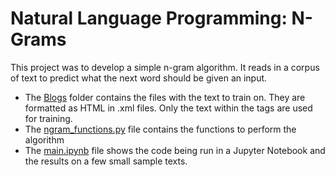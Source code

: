 # Natural Language Programming: N-Grams

This project was to develop a simple n-gram algorithm. It reads in a corpus of text to predict what the next word should be given an input.

- The [Blogs](Blogs/) folder contains the files with the text to train on. They are formatted as HTML in .xml files. Only the text within the <post> tags are used for training.
- The [ngram_functions.py]() file contains the functions to perform the algorithm
- The [main.ipynb]() file shows the code being run in a Jupyter Notebook and the results on a few small sample texts.